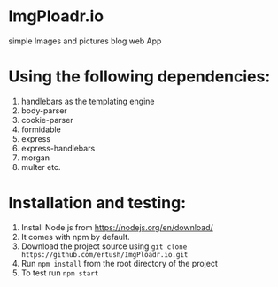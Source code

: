 # ImgPloadr.io 
   simple Images and pictures blog web App
# Using the following dependencies:
 1. handlebars as the templating engine
 2. body-parser
 3. cookie-parser
 4. formidable
 5. express
 6. express-handlebars
 7. morgan
 8. multer etc.
 
 # Installation and testing:
  1. Install Node.js from https://nodejs.org/en/download/
  2. It comes with npm by default.
  3. Download the project source using ```git clone https://github.com/ertush/ImgPloadr.io.git```
  4. Run ```npm install``` from the root directory of the project
  5. To test run ```npm start```
 

